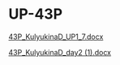 # UP-43P
[43P_KulyukinaD_UP1_7.docx](https://github.com/MaximChesh/UP-43P/files/10862116/43P_KulyukinaD_UP1_7.docx)

[43P_KulyukinaD_day2 (1).docx](https://github.com/MaximChesh/UP-43P/files/10943236/43P_KulyukinaD_day2.1.docx)

